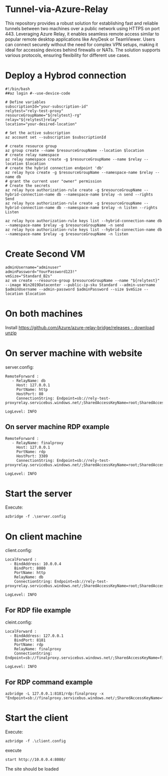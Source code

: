 # Tunnel-via-Azure-Relay
This repository provides a robust solution for establishing fast and reliable tunnels between two machines over a public network using HTTPS on port 443. Leveraging Azure Relay, it enables seamless remote access similar to popular remote desktop applications like AnyDesk or TeamViewer. Users can connect securely without the need for complex VPN setups, making it ideal for accessing devices behind firewalls or NATs. The solution supports various protocols, ensuring flexibility for different use cases.
# Deploy a Hybrod connection
```
#!/bin/bash
##az login #--use-device-code

# Define variables
subscriptionId="your-subscription-id"
relytest="rely-test-proxy"
resourceGroupName="${relytest}-rg"
relay="${relytest}relay"
location="your-desired-location"

# Set the active subscription
az account set --subscription $subscriptionId

# create resource group
az group create --name $resourceGroupName --location $location
# create relay namespace
az relay namespace create -g $resourceGroupName --name $relay --location $location
# create the hybrid connection endpoint 'db'
az relay hyco create -g $resourceGroupName --namespace-name $relay --name db
# grant the current user "owner" permission
# Create the secrets
az relay hyco authorization-rule create -g $resourceGroupName --hybrid-connection-name db --namespace-name $relay -n send --rights Send
az relay hyco authorization-rule create -g $resourceGroupName --hybrid-connection-name db --namespace-name $relay -n listen --rights Listen

az relay hyco authorization-rule keys list --hybrid-connection-name db --namespace-name $relay -g $resourceGroupName -n send
az relay hyco authorization-rule keys list --hybrid-connection-name db --namespace-name $relay -g $resourceGroupName -n listen
```
# Create Second VM
```
adminUsername="adminuser"
adminPassword="YourPassword123!"
vmSize="Standard_B2s"
az vm create --resource-group $resourceGroupName --name "${relytest}" --image Win2019Datacenter --public-ip-sku Standard --admin-username $adminUsername --admin-password $adminPassword --size $vmSize --location $location
```

# On both machines
Install [https://github.com/Azure/azure-relay-bridge/releases - download unzip](https://github.com/Azure/azure-relay-bridge/releases)

# On server machine with website
server.config:
```
RemoteForward :
   - RelayName: db
     Host: 127.0.0.1
     PortName: http
     HostPort: 80
     ConnectionString: Endpoint=sb://rely-test-proxyrelay.servicebus.windows.net/;SharedAccessKeyName=root;SharedAccessKey=xxx;EntityPath=db

LogLevel: INFO
```
## On server machine RDP example
```
RemoteForward :
   - RelayName: finalproxy
     Host: 127.0.0.1
     PortName: rdp
     HostPort: 3389
     ConnectionString: Endpoint=sb://rely-test-proxyrelay.servicebus.windows.net/;SharedAccessKeyName=root;SharedAccessKey=xxx;EntityPath=db

LogLevel: INFO
```
# Start the server
Execute:
```
azbridge -f .\server.config
```
# On client machine 
client.config:
```
LocalForward :
  - BindAddress: 10.0.0.4
    BindPort: 8080
    PortName: http
    RelayName: db
    ConnectionString: Endpoint=sb://rely-test-proxyrelay.servicebus.windows.net/;SharedAccessKeyName=root;SharedAccessKey=xxx;EntityPath=db

LogLevel: INFO
```
## For RDP file example
cleint.config:
```
LocalForward :
  - BindAddress: 127.0.0.1
    BindPort: 8181
    PortName: rdp
    RelayName: finalproxy
    ConnectionString: Endpoint=sb://finalproxy.servicebus.windows.net/;SharedAccessKeyName=finalproxy;SharedAccessKey=xxx=;EntityPath=finalproxy

LogLevel: INFO
```
## For RDP command example
```
azbridge -L 127.0.0.1:8181/rdp:finalproxy -x "Endpoint=sb://finalproxy.servicebus.windows.net/;SharedAccessKeyName=finalproxy;SharedAccessKey=xxx=;EntityPath=finalproxy"
```
# Start the client
Execute:
```
azbridge -f .\client.config
```
execute
```
start http://10.0.0.4:8080/
```
The site should be loaded
